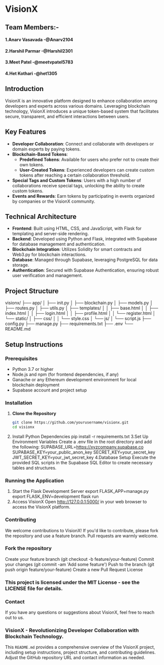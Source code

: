 # VisionX

## Team Members:-
  #### 1.Anarv Vasavada -@Anarv2104
  #### 2.Harshil Parmar -@Harshil2301
  #### 3.Meet Patel -@meetvpatel5783
  #### 4.Het Kothari -@het1305
  
## Introduction
VisionX is an innovative platform designed to enhance collaboration among developers and experts across various domains. Leveraging blockchain technology, VisionX introduces a unique token-based system that facilitates secure, transparent, and efficient interactions between users.

## Key Features
- **Developer Collaboration**: Connect and collaborate with developers or domain experts by paying tokens.
- **Blockchain-Based Tokens**:
  - **Predefined Tokens**: Available for users who prefer not to create their own tokens.
  - **User-Created Tokens**: Experienced developers can create custom tokens after reaching a certain collaboration threshold.
- **Special Tags and Custom Tokens**: Users with a high number of collaborations receive special tags, unlocking the ability to create custom tokens.
- **Events and Rewards**: Earn tokens by participating in events organized by companies or the VisionX community.

## Technical Architecture
- **Frontend**: Built using HTML, CSS, and JavaScript, with Flask for templating and server-side rendering.
- **Backend**: Developed using Python and Flask, integrated with Supabase for database management and authentication.
- **Blockchain Integration**: Utilizes Solidity for smart contracts and Web3.py for blockchain interactions.
- **Database**: Managed through Supabase, leveraging PostgreSQL for data storage.
- **Authentication**: Secured with Supabase Authentication, ensuring robust user verification and management.

## Project Structure
visionx/
├── app/
│ ├── init.py
│ ├── blockchain.py
│ ├── models.py
│ ├── routes.py
│ ├── utils.py
│ ├── templates/
│ │ ├── base.html
│ │ ├── index.html
│ │ ├── login.html
│ │ ├── profile.html
│ │ └── register.html
│ └── static/
│ ├── css/
│ │ └── style.css
│ └── js/
│ └── script.js
├── config.py
├── manage.py
├── requirements.txt
├── .env
└── README.md


## Setup Instructions

### Prerequisites
- Python 3.7 or higher
- Node.js and npm (for frontend dependencies, if any)
- Ganache or any Ethereum development environment for local blockchain deployment
- Supabase account and project setup

### Installation

1. **Clone the Repository**
   ```bash
   git clone https://github.com/yourusername/visionx.git
   cd visionx
2. Install Python Dependencies
    pip install -r requirements.txt
3.Set Up Environment Variables
    Create a .env file in the root directory and add the following: 
        SUPABASE_URL=https://xyzcompany.supabase.co
        SUPABASE_KEY=your_public_anon_key
        SECRET_KEY=your_secret_key
        JWT_SECRET_KEY=your_jwt_secret_key
4.Database Setup
    Execute the provided SQL scripts in the Supabase SQL Editor to create necessary tables and structures.


### Running the Application
    
  1. Start the Flask Development Server
      export FLASK_APP=manage.py
      export FLASK_ENV=development
      flask run
  2. Access VisionX
      Open http://127.0.0.1:5000/ in your web browser to access the VisionX platform.

### Contributing

  We welcome contributions to VisionX! If you'd like to contribute, please fork the repository and use a feature branch. Pull requests are warmly welcome.

### Fork the repository
  Create your feature branch (git checkout -b feature/your-feature)
  Commit your changes (git commit -am 'Add some feature')
  Push to the branch (git push origin feature/your-feature)
  Create a new Pull Request
  License

### This project is licensed under the MIT License - see the LICENSE file for details.

### Contact

  If you have any questions or suggestions about VisionX, feel free to reach out to us.

### VisionX - Revolutionizing Developer Collaboration with Blockchain Technology.

  This `README.md` provides a comprehensive overview of the VisionX project, including setup instructions, project structure, and contributing guidelines. Adjust the GitHub repository URL and contact information as needed.




